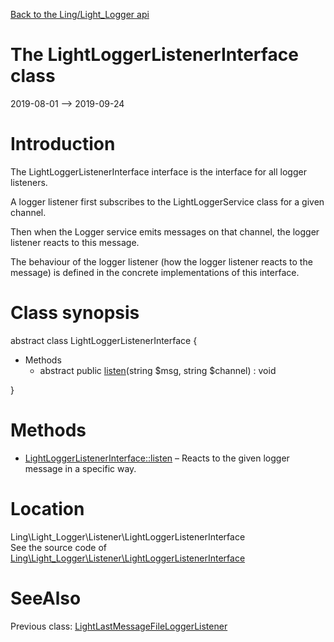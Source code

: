 [Back to the Ling/Light_Logger api](https://github.com/lingtalfi/Light_Logger/blob/master/doc/api/Ling/Light_Logger.md)



The LightLoggerListenerInterface class
================
2019-08-01 --> 2019-09-24






Introduction
============

The LightLoggerListenerInterface interface is the interface for all logger listeners.

A logger listener first subscribes to the LightLoggerService class for a given channel.

Then when the Logger service emits messages on that channel, the logger listener reacts to this message.

The behaviour of the logger listener (how the logger listener reacts to the message) is defined in the concrete
implementations of this interface.



Class synopsis
==============


abstract class <span class="pl-k">LightLoggerListenerInterface</span>  {

- Methods
    - abstract public [listen](https://github.com/lingtalfi/Light_Logger/blob/master/doc/api/Ling/Light_Logger/Listener/LightLoggerListenerInterface/listen.md)(string $msg, string $channel) : void

}






Methods
==============

- [LightLoggerListenerInterface::listen](https://github.com/lingtalfi/Light_Logger/blob/master/doc/api/Ling/Light_Logger/Listener/LightLoggerListenerInterface/listen.md) &ndash; Reacts to the given logger message in a specific way.





Location
=============
Ling\Light_Logger\Listener\LightLoggerListenerInterface<br>
See the source code of [Ling\Light_Logger\Listener\LightLoggerListenerInterface](https://github.com/lingtalfi/Light_Logger/blob/master/Listener/LightLoggerListenerInterface.php)



SeeAlso
==============
Previous class: [LightLastMessageFileLoggerListener](https://github.com/lingtalfi/Light_Logger/blob/master/doc/api/Ling/Light_Logger/Listener/LightLastMessageFileLoggerListener.md)<br>
